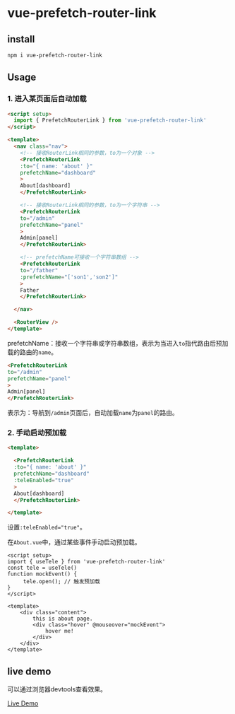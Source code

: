 # vue-prefetch-router-link


## install

```bash
npm i vue-prefetch-router-link
```

## Usage

### 1. 进入某页面后自动加载
```html
<script setup>
  import { PrefetchRouterLink } from 'vue-prefetch-router-link'
</script>

<template>
  <nav class="nav">
    <!-- 接收RouterLink相同的参数，to为一个对象 -->
    <PrefetchRouterLink 
    :to="{ name: 'about' }" 
    prefetchName="dashboard"
    >
    About[dashboard]
    </PrefetchRouterLink>

    <!-- 接收RouterLink相同的参数，to为一个字符串 -->
    <PrefetchRouterLink 
    to="/admin" 
    prefetchName="panel"
    >
    Admin[panel]
    </PrefetchRouterLink>

    <!-- prefetchName可接收一个字符串数组 -->
    <PrefetchRouterLink 
    to="/father" 
    :prefetchName="['son1','son2']"
    >
    Father
    </PrefetchRouterLink>

  </nav>

  <RouterView />
</template>
```
prefetchName：接收一个字符串或字符串数组，表示为当进入`to`指代路由后预加载的路由的`name`。

```html
<PrefetchRouterLink 
to="/admin" 
prefetchName="panel" 
>
Admin[panel]
</PrefetchRouterLink>
```
表示为：导航到`/admin`页面后，自动加载`name`为`panel`的路由。

### 2. 手动启动预加载
```html
<template>

  <PrefetchRouterLink 
  :to="{ name: 'about' }" 
  prefetchName="dashboard" 
  :teleEnabled="true"
  >
  About[dashboard]
  </PrefetchRouterLink>

</template>
```
设置`:teleEnabled="true"`。

在`About.vue`中，通过某些事件手动启动预加载。
```vue
<script setup>
import { useTele } from 'vue-prefetch-router-link'
const tele = useTele()
function mockEvent() {
     tele.open(); // 触发预加载
}
</script>

<template>
    <div class="content">
        this is about page.
        <div class="hover" @mouseover="mockEvent">
            hover me!
        </div>
    </div>
</template>
```

## live demo
可以通过浏览器devtools查看效果。

[Live Demo](https://vue-prefetch-router-link.netlify.app)